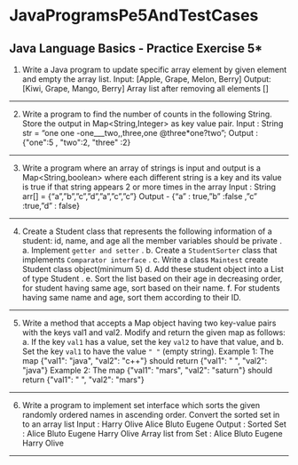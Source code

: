 # JavaProgramsPe5AndTestCases

**********Java Language Basics - Practice Exercise 5*********** 
---------------------------------------------------------------------------------------------------- 
1. Write a Java program to update specific array element by given element and empty the array list.
Input: [Apple, Grape, Melon, Berry] Output: [Kiwi, Grape, Mango, Berry] Array list after removing all elements [] 

----------------------------------------------------------------------------------------------------------------------------
2. Write a program to find the number of counts in the following String. 
Store the output in Map<String,Integer> as key value pair. 
Input : String str = “one one -one___two,,three,one @three*one?two”; 
Output : {"one":5 , "two":2, "three" :2} 

-------------------------------------------------------------------------------------------------------------------------
3. Write a program where an array of strings is input and output is a Map<String,boolean> where each different string is a 
key and its value is true if that string appears 2 or more times in the array 
Input : String arr[] = {“a”,”b”,”c”,”d”,”a”,”c”,”c”}
Output - {“a” : true,”b” :false ,”c” :true,”d” : false} 

-------------------------------------------------------------------------------------------------------------------------
4. Create a Student class that represents the following information of a student: 
id, name, and age all the member variables should be private .
a. Implement `getter and setter` . 
b. Create a `StudentSorter` class that implements `Comparator interface` .
c. Write a class `Maintest` create Student class object(minimum 5)
d. Add these student object into a List of type Student . 
e. Sort the list based on their age in decreasing order, for student having same age, sort based on their name. 
f. For students having same name and age, sort them according to their ID.

--------------------------------------------------------------------------------------------------------------------------
5. Write a method that accepts a Map object having two key-value pairs with the keys val1 and val2.
Modify and return the given map as follows: 
a. If the key `val1` has a value, set the key `val2` to have that value, and 
b. Set the key `val1` to have the value `" "` (empty string). 
Example 1: The map {"val1": "java", "val2": "c++"} should return {"val1": " ", "val2": "java"}
Example 2: The map {"val1": "mars", "val2": "saturn"} should return {"val1": " ", "val2": "mars"} 

---------------------------------------------------------------------------------------------------------------------------
6. Write a program to implement set interface which sorts the given randomly ordered names in 
ascending order. Convert the sorted set in to an array list 
Input : Harry Olive Alice Bluto Eugene Output : 
Sorted Set : Alice Bluto Eugene Harry Olive Array list from Set : Alice Bluto Eugene Harry Olive 

------------------------------------------------------------------------------- - 

